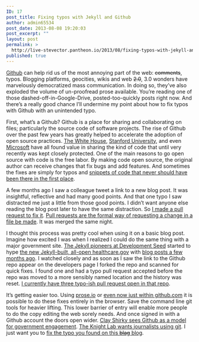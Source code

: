 ```yaml
---
ID: 17
post_title: Fixing typos with Jekyll and Github
author: admin65534
post_date: 2013-08-08 19:20:03
post_excerpt: ""
layout: post
permalink: >
  http://live-stevector.pantheon.io/2013/08/fixing-typos-with-jekyll-and-github/
published: true
---
```

<a href="http://github.com">Github</a> can help rid us of the most annoying part of the web: <del>comments</del>, typos. Blogging platforms, geocities, wikis and web <del>2.0</del>, 3.0 wonders have marvelously democratized mass communication. In doing so, they’ve also exploded the volume of un-proofread prose available. You’re reading one of those dashed-off-in-Google-Drive, posted-too-quickly posts right now. And there’s a really good chance I’ll undermine my point about how to fix typos with Github with an unintended typo.

First, what’s a Github? Github is a place for sharing and collaborating on files; particularly the source code of software projects. The rise of Github over the past few years has greatly helped to accelerate the adoption of open source practices. <a href="https://github.com/whitehouse">The White House</a>, <a href="https://github.com/Stanford">Stanford University</a>, and even <a href="https://github.com/msopentech">Microsoft</a> have all found value in sharing the kind of code that until very recently was kept closely protected. One of the main reasons to go open source with code is the free labor. By making code open source, the original author can receive changes that fix bugs and add features. And sometimes the fixes are simply for typos and <a title="Like the time I heard raptor noises coming from the White House base theme." href="https://github.com/WhiteHouse/fortyfour/commit/9da757c25afe6675787638044c493e0403cd9706">snippets of code that never should have been there in the first place</a>.

A few months ago I saw a colleague tweet a link to a new blog post. It was insightful, reflective and had many good points. And that one typo I saw distracted me just a little from those good points. I didn’t want anyone else reading the blog post later to have the same distraction. So <a href="https://github.com/eaton/eaton.github.com/pull/2">I made a pull request to fix it</a>. <a title="Here's Github's explanation of how pull requests work." href="https://help.github.com/articles/using-pull-requests">Pull requests are the formal way of requesting a change in a file be made</a>. It was merged the same night.

I thought this process was pretty cool when using it on a basic blog post. Imagine how excited I was when I realized I could do the same thing with a major government site. <a href="http://developmentseed.org/blog/2011/09/09/jekyll-github-pages/">The Jekyll pioneers at Development Seed</a> started to hype <a href="https://www.healthcare.gov/">the new Jekyll-built, all-open healthcare.gov</a> with <a href="http://developmentseed.org/blog/new-healthcare-gov-is-open-and-cms-free/">blog posts a few months ago</a>. I watched closely and as soon as I saw the link to the Github repo appear on the developers page I forked the repo and scanned for quick fixes. I found one and had a typo pull request accepted before the repo was moved to a more sensibly named location and the history was reset. <a href="https://github.com/CMSgov/healthcare.gov/pulls">I currently have three typo-ish pull request open in that repo</a>.

It’s getting easier too. Using <a title="I inserted this like to prose.io by using prose.io" href="http://prose.io/">prose.io</a> or <a href="https://github.com/blog/1557-github-flow-in-the-browser">even now just within github.com</a> it is possible to do these fixes entirely in the browser. Save the command line git tools for heavier lifting. This lower barrier of entry will enable more people to do the copy editing the web sorely needs. And once signed in with a Github account the doors open wider. <a href="http://www.ted.com/talks/clay_shirky_how_the_internet_will_one_day_transform_government.html">Clay Shirky sees Github as a model for government engagement</a>. <a href="http://knightlab.northwestern.edu/2013/06/13/getting-github-why-journalists-should-know-and-use-the-social-coding-site/">The Knight Lab wants journalists using git</a>. I just want you to <a href="https://github.com/stevector/stevector.github.io/fork">fix the typo you found on this <del>blag</del> blog</a>.